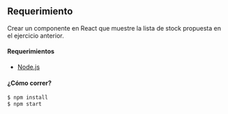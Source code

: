 ## Requerimiento

Crear un componente en React que muestre la lista de stock propuesta en el ejercicio
anterior.

#### Requerimientos

* [Node.js](https://nodejs.org)

#### ¿Cómo correr?
```bash
$ npm install
$ npm start
```

